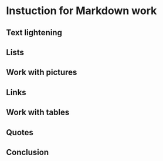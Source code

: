 # Instuction for Markdown work

## Text lightening

## Lists

## Work with pictures

## Links

## Work with tables

## Quotes

## Conclusion
